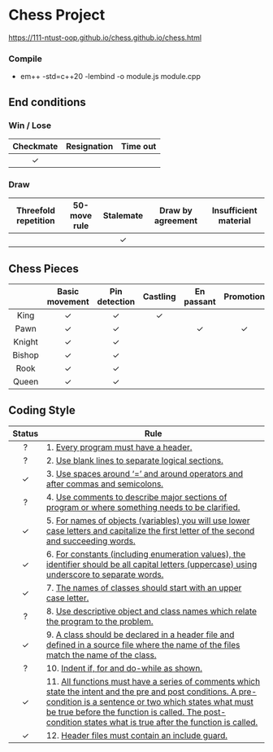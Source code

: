 # Chess Project

https://111-ntust-oop.github.io/chess.github.io/chess.html

### Compile
* em++ -std=c++20 -lembind -o module.js module.cpp

## End conditions

### Win / Lose
| Checkmate | Resignation | Time out |
|:---------:|:-----------:|:--------:|
|✓          |             |         |

### Draw
| Threefold repetition | 50-move rule | Stalemate | Draw by agreement | Insufficient material |
|:--------------------:|:------------:|:---------:|:-----------------:|:---------------------:|
|                      |              |✓          |                   |                       |

## Chess Pieces
|        | Basic movement | Pin detection | Castling | En passant | Promotion |
|:------:|:--------------:|:-------------:|:--------:|:----------:|:---------:|
| King   |✓               |✓              |✓         |            |           |
| Pawn   |✓               |✓              |          |✓           |✓         |
| Knight |✓               |✓              |          |            |           |
| Bishop |✓               |✓              |          |            |           |
| Rook   |✓               |✓              |          |            |           |
| Queen  |✓               |✓              |          |            |           |

## Coding Style

|  Status  | Rule |
|:--------:|------|
|?         |1. [Every program must have a header.](https://hackmd.io/4X5HySkjTaSFdN6L_cnTwQ#1-Every-program-must-have-a-header-10%E5%88%86)|
|?         |2. [Use blank lines to separate logical sections.](https://hackmd.io/4X5HySkjTaSFdN6L_cnTwQ#2-Use-blank-lines-to-separate-logical-sections-5%E5%88%86)|
|✓         |3. [Use spaces around ‘=’ and around operators and after commas and semicolons.](https://hackmd.io/4X5HySkjTaSFdN6L_cnTwQ#3-Use-spaces-around-%E2%80%98%E2%80%99-and-around-operators-and-after-commas-and-semicolons-5%E5%88%86)|
|?         |4. [Use comments to describe major sections of program or where something needs to be clarified.](https://hackmd.io/4X5HySkjTaSFdN6L_cnTwQ#4-Use-comments-to-describe-major-sections-of-program-or-where-something-needs-to-be-clarified-10%E5%88%86)|
|✓         |5. [For names of objects (variables) you will use lower case letters and capitalize the first letter of the second and succeeding words.](https://hackmd.io/4X5HySkjTaSFdN6L_cnTwQ#5-For-names-of-objects-variables-you-will-use-lower-case-letters-and-capitalize-the-first-letter-of-the-second-and-succeeding-words-10%E5%88%86)|
|✓         |6. [For constants (including enumeration values), the identifier should be all capital letters (uppercase) using underscore to separate words.](https://hackmd.io/4X5HySkjTaSFdN6L_cnTwQ#6-For-constants-including-enumeration-values-the-identifier-should-be-all-capital-letters-uppercase-using-underscore-to-separate-words-10%E5%88%86)
|✓         |7. [The names of classes should start with an upper case letter.](https://hackmd.io/4X5HySkjTaSFdN6L_cnTwQ#7-The-names-of-classes-should-start-with-an-upper-case-letter-10%E5%88%86)|
|?         |8. [Use descriptive object and class names which relate the program to the problem.](https://hackmd.io/4X5HySkjTaSFdN6L_cnTwQ#8-Use-descriptive-object-and-class-names-which-relate-the-program-to-the-problem-10%E5%88%86)|
|✓         |9. [A class should be declared in a header file and defined in a source file where the name of the files match the name of the class.](https://hackmd.io/4X5HySkjTaSFdN6L_cnTwQ#9-A-class-should-be-declared-in-a-header-file-and-defined-in-a-source-file-where-the-name-of-the-files-match-the-name-of-the-class-5%E5%88%86)
|?         |10. [Indent if, for and do-while as shown.](https://hackmd.io/4X5HySkjTaSFdN6L_cnTwQ#10-Indent-if-for-and-do-while-as-shown-10%E5%88%86)|
|✓         |11. [All functions must have a series of comments which state the intent and the pre and post conditions. A pre-condition is a sentence or two which states what must be true before the function is called. The post-condition states what is true after the function is called.](https://hackmd.io/4X5HySkjTaSFdN6L_cnTwQ#11-All-functions-must-have-a-series-of-comments-which-state-the-intent-and-the-pre-and-post-conditions-A-pre-condition-is-a-sentence-or-two-which-states-what-must-be-true-before-the-function-is-called-The-post-condition-states-what-is-true-after-the-function-is-called-10%E5%88%86)|
|✓         |12. [Header files must contain an include guard.](https://hackmd.io/4X5HySkjTaSFdN6L_cnTwQ#12-Header-files-must-contain-an-include-guard-5%E5%88%86)|
